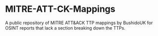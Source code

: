 # MITRE-ATT-CK-Mappings
A public repository of MITRE ATT&amp;ACK TTP mappings by BushidoUK for OSINT reports that lack a section breaking down the TTPs.

